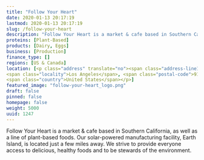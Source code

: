 ```yaml
---
title: "Follow Your Heart"
date: 2020-01-13 20:17:19
lastmod: 2020-01-13 20:17:19
slug: /follow-your-heart
description: "Follow Your Heart is a market & cafe based in Southern California, as well as a line of plant-based foods.  Our solar-powered manufacturing facility, Earth Island, is located just a few miles away. We strive to provide everyone access to delicious, healthy foods and to be stewards of the environment."
proteins: [Plant-Based]
products: [Dairy, Eggs]
business: [Production]
finance_type: []
regions: [US & Canada]
location: [<p class="address" translate="no"><span class="address-line1">Sherman Way</span><br>
<span class="locality">Los Angeles</span>, <span class="postal-code">91303</span><br>
<span class="country">United States</span></p>]
featured_image: "follow-your-heart_logo.png"
draft: false
pinned: false
homepage: false
weight: 5000
uuid: 1247
---
```

<p>Follow Your Heart is a market & cafe based in Southern California, as well as a line of plant-based foods.  Our solar-powered manufacturing facility, Earth Island, is located just a few miles away. We strive to provide everyone access to delicious, healthy foods and to be stewards of the environment.</p>
